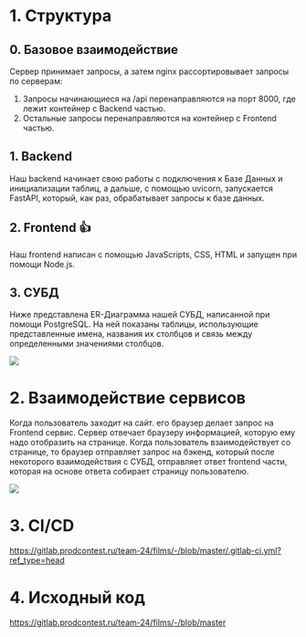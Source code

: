 
# 1. Структура

## 0. Базовое взаимодействие

Сервер принимает запросы, а затем nginx рассортировывает запросы по серверам:
1. Запросы начинающиеся на  /api перенаправляются на порт 8000, где лежит контейнер с Backend частью.
2. Остальные запросы перенаправляются на контейнер с Frontend частью.
## 1. Backend

Наш backend начинает свою работы с подключения к Базе Данных и инициализации таблиц, а дальше, с помощью uvicorn, запускается FastAPI, который, как раз, обрабатывает запросы к базе данных.

## 2. Frontend 👍

Наш frontend написан с помощью JavaScripts, CSS, HTML и запущен при помощи Node.js.

## 3. СУБД
Ниже представлена ER-Диаграмма нашей СУБД, написанной при помощи PostgreSQL.
На ней показаны таблицы, использующие представленные имена, названия их столбцов и связь между определенными значениями столбцов.

![](https://gitlab.prodcontest.ru/team-24/films/-/raw/development/readme_data/erdb.png?ref_type=heads)

# 2. Взаимодействие сервисов

Когда пользователь заходит на сайт. его браузер делает запрос на Frontend сервис. Сервер отвечает браузеру информацией, которую ему надо отобразить на странице. Когда пользователь взаимодействует со странице, то браузер отправляет запрос на бэкенд, который после некоторого взаимодействия с СУБД, отправляет ответ frontend части, которая на основе ответа собирает страницу пользователю.

![](https://gitlab.prodcontest.ru/team-24/films/-/raw/development/readme_data/kiril.png)

# 3. CI/CD
https://gitlab.prodcontest.ru/team-24/films/-/blob/master/.gitlab-ci.yml?ref_type=head

# 4. Исходный код
https://gitlab.prodcontest.ru/team-24/films/-/blob/master
